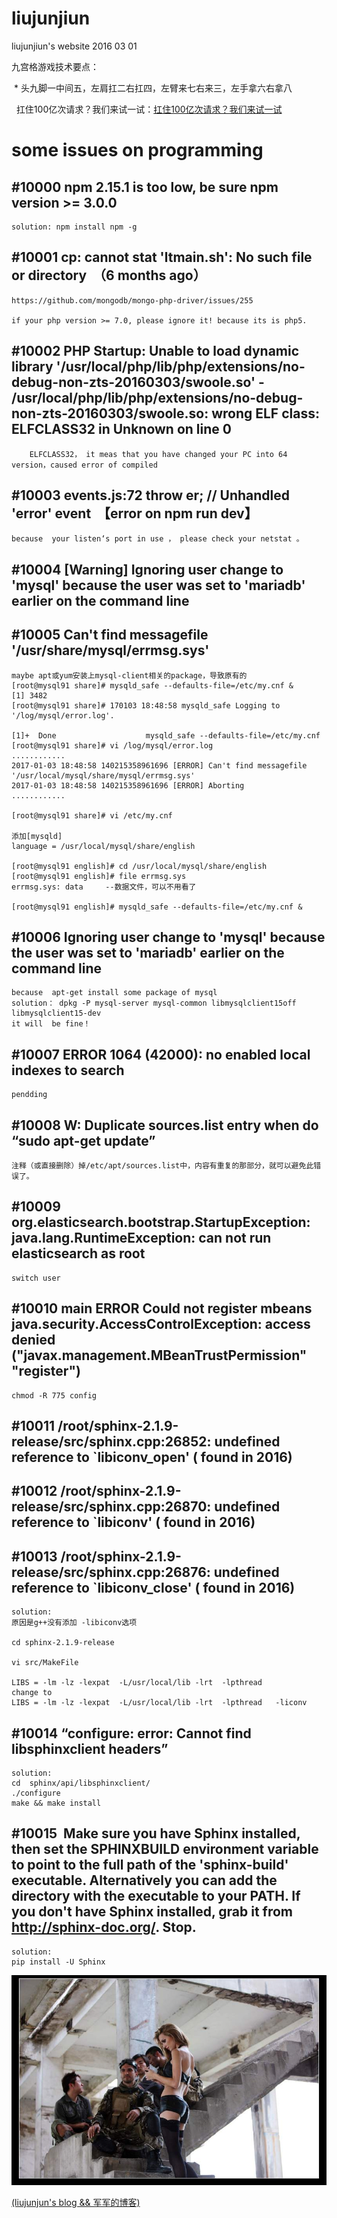 # liujunjiun
liujunjiun's website 2016 03 01

  九宫格游戏技术要点：
  
  *  头九脚一中间五，左肩扛二右扛四，左臂来七右来三，左手拿六右拿八
  
  
扛住100亿次请求？我们来试一试：[扛住100亿次请求？我们来试一试]( http://www.guoyanbin.com/%E6%89%9B%E4%BD%8F100%E4%BA%BF%E6%AC%A1%E8%AF%B7%E6%B1%82%EF%BC%9F%E6%88%91%E4%BB%AC%E6%9D%A5%E8%AF%95%E4%B8%80%E8%AF%95/)

# some issues on programming

## #10000 npm 2.15.1 is too low, be sure npm version >= 3.0.0

```
solution: npm install npm -g
```

## #10001 cp: cannot stat 'ltmain.sh': No such file or directory  （6 months ago）
```
https://github.com/mongodb/mongo-php-driver/issues/255

if your php version >= 7.0, please ignore it! because its is php5.   
```

## #10002  PHP Startup: Unable to load dynamic library '/usr/local/php/lib/php/extensions/no-debug-non-zts-20160303/swoole.so' - /usr/local/php/lib/php/extensions/no-debug-non-zts-20160303/swoole.so: wrong ELF class: ELFCLASS32 in Unknown on line 0

```
    ELFCLASS32， it meas that you have changed your PC into 64 version，caused error of compiled 
```
## #10003  events.js:72 throw er; // Unhandled 'error' event  【error on npm run dev】

```
because  your listen‘s port in use ， please check your netstat 。
```

## #10004  [Warning] Ignoring user change to 'mysql' because the user was set to 'mariadb' earlier on the command line
## #10005  Can't find messagefile '/usr/share/mysql/errmsg.sys'
```
maybe apt或yum安装上mysql-client相关的package，导致原有的
[root@mysql91 share]# mysqld_safe --defaults-file=/etc/my.cnf &
[1] 3482
[root@mysql91 share]# 170103 18:48:58 mysqld_safe Logging to '/log/mysql/error.log'.

[1]+  Done                    mysqld_safe --defaults-file=/etc/my.cnf
[root@mysql91 share]# vi /log/mysql/error.log 
............
2017-01-03 18:48:58 140215358961696 [ERROR] Can't find messagefile '/usr/local/mysql/share/mysql/errmsg.sys'
2017-01-03 18:48:58 140215358961696 [ERROR] Aborting
............

[root@mysql91 share]# vi /etc/my.cnf

添加[mysqld]
language = /usr/local/mysql/share/english

[root@mysql91 english]# cd /usr/local/mysql/share/english
[root@mysql91 english]# file errmsg.sys 
errmsg.sys: data     --数据文件，可以不用看了

[root@mysql91 english]# mysqld_safe --defaults-file=/etc/my.cnf &

```
## #10006  Ignoring user change to 'mysql' because the user was set to 'mariadb' earlier on the command line  

```
because  apt-get install some package of mysql
solution： dpkg -P mysql-server mysql-common libmysqlclient15off libmysqlclient15-dev
it will  be fine！
```
## #10007  ERROR 1064 (42000): no enabled local indexes to search

```
pendding
```

## #10008  W: Duplicate sources.list entry when do “sudo apt-get update”

```
注释（或直接删除）掉/etc/apt/sources.list中，内容有重复的那部分，就可以避免此错误了。

```

## #10009   org.elasticsearch.bootstrap.StartupException: java.lang.RuntimeException: can not run elasticsearch as root

```
switch user
```

## #10010   main ERROR Could not register mbeans java.security.AccessControlException: access denied ("javax.management.MBeanTrustPermission" "register")

```
chmod -R 775 config
```

## #10011   /root/sphinx-2.1.9-release/src/sphinx.cpp:26852: undefined reference to `libiconv_open'   ( found in 2016)
## #10012   /root/sphinx-2.1.9-release/src/sphinx.cpp:26870: undefined reference to `libiconv'   ( found in 2016)
## #10013   /root/sphinx-2.1.9-release/src/sphinx.cpp:26876: undefined reference to `libiconv_close'   ( found in 2016)

```
solution:
原因是g++没有添加 -libiconv选项

cd sphinx-2.1.9-release

vi src/MakeFile

LIBS = -lm -lz -lexpat  -L/usr/local/lib -lrt  -lpthread
change to
LIBS = -lm -lz -lexpat  -L/usr/local/lib -lrt  -lpthread   -liconv
```

## #10014   “configure: error: Cannot find libsphinxclient headers”

```
solution:
cd  sphinx/api/libsphinxclient/
./configure 
make && make install
```

## #10015  Make sure you have Sphinx installed, then set the SPHINXBUILD environment variable to point to the full path of the 'sphinx-build' executable. Alternatively you can add the directory with the executable to your PATH. If you don't have Sphinx installed, grab it from http://sphinx-doc.org/.  Stop.


```
solution:
pip install -U Sphinx
```
![雇佣兵日记](images/img201003241707024.jpg)

[(liujunjun's blog && 军军的博客)](https://liujunjiun.github.io/)
